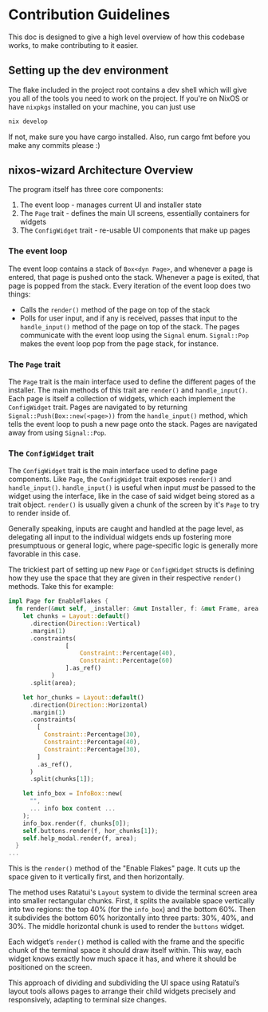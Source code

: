 # Contribution Guidelines

This doc is designed to give a high level overview of how this codebase works, to make contributing to it easier.

## Setting up the dev environment

The flake included in the project root contains a dev shell which will give you all of the tools you need to work on the project. If you're on NixOS or have `nixpkgs` installed on your machine, you can just use
```bash
nix develop
```

If not, make sure you have cargo installed. Also, run cargo fmt before you make any commits please :)

## nixos-wizard Architecture Overview

The program itself has three core components: 

1. The event loop - manages current UI and installer state 
2. The `Page` trait - defines the main UI screens, essentially containers for widgets 
3. The `ConfigWidget` trait - re-usable UI components that make up pages 

### The event loop
The event loop contains a stack of `Box<dyn Page>`, and whenever a page is entered, that page is pushed onto the stack. Whenever a page is exited, that page is popped from the stack. Every iteration of the event loop does two things:
* Calls the `render()` method of the page on top of the stack
* Polls for user input, and if any is received, passes that input to the `handle_input()` method of the page on top of the stack.
The pages communicate with the event loop using the `Signal` enum. `Signal::Pop` makes the event loop pop from the page stack, for instance.

### The `Page` trait
The `Page` trait is the main interface used to define the different pages of the installer. The main methods of this trait are `render()` and `handle_input()`. Each page is itself a collection of widgets, which each implement the `ConfigWidget` trait. Pages are navigated to by returning `Signal::Push(Box::new(<page>))` from the `handle_input()` method, which tells the event loop to push a new page onto the stack. Pages are navigated away from using `Signal::Pop`.

### The `ConfigWidget` trait
The `ConfigWidget` trait is the main interface used to define page components. Like `Page`, the `ConfigWidget` trait exposes `render()` and `handle_input()`. `handle_input()` is useful when input *must* be passed to the widget using the interface, like in the case of said widget being stored as a trait object. `render()` is usually given a chunk of the screen by it's `Page` to try to render inside of.

Generally speaking, inputs are caught and handled at the page level, as delegating all input to the individual widgets ends up fostering more presumptuous or general logic, where page-specific logic is generally more favorable in this case.

The trickiest part of setting up new `Page` or `ConfigWidget` structs is defining how they use the space that they are given in their respective `render()` methods. Take this for example:

```rust
impl Page for EnableFlakes {
  fn render(&mut self, _installer: &mut Installer, f: &mut Frame, area: Rect) {
    let chunks = Layout::default()
      .direction(Direction::Vertical)
      .margin(1)
      .constraints(
				[
					Constraint::Percentage(40),
					Constraint::Percentage(60)
				].as_ref()
			)
      .split(area);

    let hor_chunks = Layout::default()
      .direction(Direction::Horizontal)
      .margin(1)
      .constraints(
        [
          Constraint::Percentage(30),
          Constraint::Percentage(40),
          Constraint::Percentage(30),
        ]
        .as_ref(),
      )
      .split(chunks[1]);

    let info_box = InfoBox::new(
      "",
      ... info box content ...
    );
    info_box.render(f, chunks[0]);
    self.buttons.render(f, hor_chunks[1]);
    self.help_modal.render(f, area);
  }
...
```

This is the `render()` method of the "Enable Flakes" page. It cuts up the space given to it vertically first, and then horizontally.

The method uses Ratatui's `Layout` system to divide the terminal screen area into smaller rectangular chunks. First, it splits the available space vertically into two regions: the top 40% (for the `info_box`) and the bottom 60%. Then it subdivides the bottom 60% horizontally into three parts: 30%, 40%, and 30%. The middle horizontal chunk is used to render the `buttons` widget.

Each widget’s `render()` method is called with the frame and the specific chunk of the terminal space it should draw itself within. This way, each widget knows exactly how much space it has, and where it should be positioned on the screen.

This approach of dividing and subdividing the UI space using Ratatui’s layout tools allows pages to arrange their child widgets precisely and responsively, adapting to terminal size changes.
